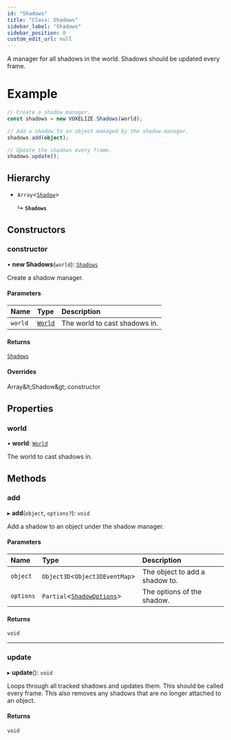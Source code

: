 ```yaml
---
id: "Shadows"
title: "Class: Shadows"
sidebar_label: "Shadows"
sidebar_position: 0
custom_edit_url: null
---
```


A manager for all shadows in the world. Shadows should be updated every frame.

# Example
```ts
// Create a shadow manager.
const shadows = new VOXELIZE.Shadows(world);

// Add a shadow to an object managed by the shadow manager.
shadows.add(object);

// Update the shadows every frame.
shadows.update();
```

## Hierarchy

- `Array`\<[`Shadow`](Shadow.md)\>

  ↳ **`Shadows`**

## Constructors

### constructor

• **new Shadows**(`world`): [`Shadows`](Shadows.md)

Create a shadow manager.

#### Parameters

| Name | Type | Description |
| :------ | :------ | :------ |
| `world` | [`World`](World.md) | The world to cast shadows in. |

#### Returns

[`Shadows`](Shadows.md)

#### Overrides

Array\&lt;Shadow\&gt;.constructor

## Properties

### world

• **world**: [`World`](World.md)

The world to cast shadows in.

## Methods

### add

▸ **add**(`object`, `options?`): `void`

Add a shadow to an object under the shadow manager.

#### Parameters

| Name | Type | Description |
| :------ | :------ | :------ |
| `object` | `Object3D`\<`Object3DEventMap`\> | The object to add a shadow to. |
| `options` | `Partial`\<[`ShadowOptions`](../modules.md#shadowoptions-4)\> | The options of the shadow. |

#### Returns

`void`

___

### update

▸ **update**(): `void`

Loops through all tracked shadows and updates them. This should be called every frame.
This also removes any shadows that are no longer attached to an object.

#### Returns

`void`
